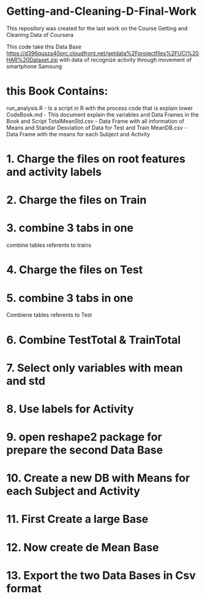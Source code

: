 # Getting-and-Cleaning-D-Final-Work
This repository was created for the last work on the Course Getting and Cleaning Data of Coursera

This code take this Data Base https://d396qusza40orc.cloudfront.net/getdata%2Fprojectfiles%2FUCI%20HAR%20Dataset.zip
with data of recognize activity through movement of smartphone Samsung

# this Book Contains:
run_analysis.R - Is a script in R with the process code that is explain lower
CodeBook.md - This document explain the variables and Data Frames in the Book and Script
TotalMeanStd.csv - Data Frame with all information of Means and Standar Desviation of Data for Test and Train
MeanDB.csv - Data Frame with the means for each Subject and Activity


# 1. Charge the files on root features and activity labels
# 2. Charge the files on Train
# 3. combine 3 tabs in one
combine tables referents to trains
# 4. Charge the files on Test
# 5. combine 3 tabs in one
Combiene tables referents to Test
# 6. Combine TestTotal & TrainTotal
# 7. Select only variables with mean and std
# 8. Use labels for Activity
# 9. open reshape2 package for prepare the second Data Base
# 10. Create a new DB with Means for each Subject and Activity
# 11. First Create a large Base
# 12. Now create de Mean Base
# 13. Export the two Data Bases in Csv format

